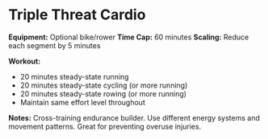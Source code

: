 # Triple Threat Cardio

**Equipment:** Optional bike/rower
**Time Cap:** 60 minutes
**Scaling:** Reduce each segment by 5 minutes

**Workout:**
- 20 minutes steady-state running
- 20 minutes steady-state cycling (or more running)
- 20 minutes steady-state rowing (or more running)
- Maintain same effort level throughout

**Notes:**
Cross-training endurance builder. Use different energy systems and movement patterns. Great for preventing overuse injuries.
